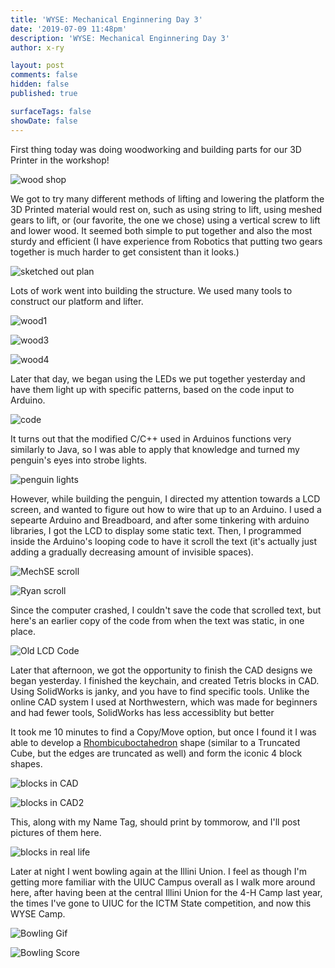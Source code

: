 ```yaml
---
title: 'WYSE: Mechanical Enginnering Day 3'
date: '2019-07-09 11:48pm'
description: 'WYSE: Mechanical Enginnering Day 3'
author: x-ry

layout: post
comments: false
hidden: false
published: true

surfaceTags: false
showDate: false
---
```


First thing today was doing woodworking and building parts for our 3D Printer in the workshop!

![wood shop](https://x-ry.github.io/assets/images/WYSE/7.9/Wood2.jpg)

 We got to try many different methods of lifting and lowering the platform the 3D Printed material would rest on, such as using string to lift, using meshed gears to lift, or (our favorite, the one we chose) using a vertical screw to lift and lower wood. It seemed both simple to put together and also the most sturdy and efficient (I have experience from Robotics that putting two gears together is much harder to get consistent than it looks.) 

![sketched out plan](https://x-ry.github.io/assets/images/WYSE/7.9/plan.jpg)

Lots of work went into building the structure. We used many tools to construct our platform and lifter.

![wood1](https://x-ry.github.io/assets/images/WYSE/7.9/Wood1.jpg)

![wood3](https://x-ry.github.io/assets/images/WYSE/7.9/Wood3.jpg)

![wood4](https://x-ry.github.io/assets/images/WYSE/7.9/Wood4.jpg)

Later that day, we began using the LEDs we put together yesterday and have them light up with specific patterns, based on the code input to Arduino. 

![code](https://x-ry.github.io/assets/images/WYSE/7.9/Code.gif)

It turns out that the modified C/C++ used in Arduinos functions very similarly to Java, so I was able to apply that knowledge and turned my penguin's eyes into strobe lights.

![penguin lights](https://x-ry.github.io/assets/images/WYSE/7.9/Peng.gif)

However, while building the penguin, I directed my attention towards a LCD screen, and wanted to figure out how to wire that up to an Arduino. I used a sepearte Arduino and Breadboard, and after some tinkering with arduino libraries, I got the LCD to display some static text. Then, I programmed inside the Arduino's looping code to have it scroll the text (it's actually just adding a gradually decreasing amount of invisible spaces). 

![MechSE scroll](https://x-ry.github.io/assets/images/WYSE/7.9/MechSEText.gif)

![Ryan scroll](https://x-ry.github.io/assets/images/WYSE/7.9/RyanText.gif)

Since the computer crashed, I couldn't save the code that scrolled text, but here's an earlier copy of the code from when the text was static, in one place.

![Old LCD Code](https://x-ry.github.io/assets/images/WYSE/7.9/lcdcode.png)

Later that afternoon, we got the opportunity to finish the CAD designs we began yesterday. I finished the keychain, and created Tetris blocks in CAD. Using SolidWorks is janky, and you have to find specific tools. Unlike the online CAD system I used at Northwestern, which was made for beginners and had fewer tools, SolidWorks has less accessiblity but better 

 It took me 10 minutes to find a Copy/Move option, but once I found it I was able to develop a [Rhombicuboctahedron](https://en.wikipedia.org/wiki/Rhombicuboctahedron) shape (similar to a Truncated Cube, but the edges are truncated as well) and form the iconic 4 block shapes.

![blocks in CAD](https://x-ry.github.io/assets/images/WYSE/7.9/CAD.jpg)

![blocks in CAD2](https://x-ry.github.io/assets/images/WYSE/7.9/CAD2.jpg)

This, along with my Name Tag, should print by tommorow, and I'll post pictures of them here.

![blocks in real life](https://x-ry.github.io/assets/images/WYSE/7.9/printed.jpg)

Later at night I went bowling again at the Illini Union. I feel as though I'm getting more familiar with the UIUC Campus overall as I walk more around here, after having been at the central Illini Union for the 4-H Camp last year, the times I've gone to UIUC for the ICTM State competition, and now this WYSE Camp. 

![Bowling Gif](https://x-ry.github.io/assets/images/WYSE/7.9/Bowling2.gif)

![Bowling Score](https://x-ry.github.io/assets/images/WYSE/7.9/Bowling.gif)

